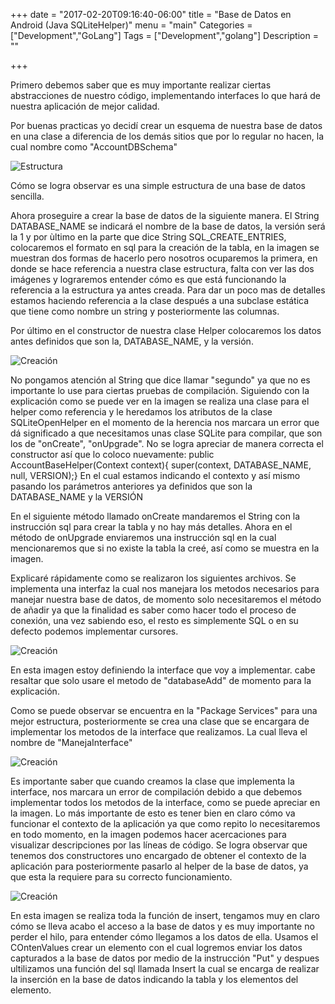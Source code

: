 +++
date = "2017-02-20T09:16:40-06:00"
title = "Base de Datos en Android (Java SQLiteHelper)"
menu = "main"
Categories = ["Development","GoLang"]
Tags = ["Development","golang"]
Description = ""

+++

Primero debemos saber que es muy importante realizar ciertas abstracciones de nuestro código, implementando interfaces lo que hará de nuestra aplicación de mejor calidad.

Por buenas practicas yo decidí crear un esquema de nuestra base de datos en una clase a diferencia de los demás sitios que por lo regular no hacen, la cual nombre como "AccountDBSchema"

![Estructura](/images/esquemaBase.png)

Cómo se logra observar es una simple estructura de una base de datos sencilla.

Ahora proseguire a crear la base de datos de la siguiente manera.
El String DATABASE_NAME se indicará el nombre de la base de datos, la versión será la 1 y por ùltimo en la parte que dice String SQL_CREATE_ENTRIES, colocaremos el formato en sql para la creación de la tabla, en la imagen se muestran dos formas de hacerlo pero nosotros ocuparemos la primera, en donde se hace referencia a nuestra clase estructura, falta con ver las dos imágenes y lograremos entender cómo es que está funcionando la referencia a la estructura ya antes creada.
Para dar un poco mas de detalles estamos haciendo referencia a la clase después a  una subclase estática que tiene como nombre un string y posteriormente las columnas.

Por último en el constructor de nuestra clase Helper colocaremos los datos antes definidos que son la, DATABASE_NAME, y la versión.

![Creación](/images/SeCreaBase.png)

No pongamos atención al String que dice llamar "segundo" ya que no  es importante lo use para ciertas pruebas de compilación.
Siguiendo con la explicación como se puede ver en la imagen se realiza una clase para el helper como referencia y le heredamos los atributos de la clase SQLiteOpenHelper en el momento de la herencia nos marcara un error que dá significado a que necesitamos unas clase SQLite para compilar, que son los de "onCreate", "onUpgrade".
No se logra apreciar de manera correcta el constructor así que lo coloco nuevamente:
public AccountBaseHelper(Context context){
    super(context, DATABASE_NAME, null, VERSION);}
En el cual estamos indicando el contexto y así mismo pasando los parámetros anteriores ya definidos que son la DATABASE_NAME y la VERSIÓN

En el siguiente método llamado onCreate mandaremos el String con la instrucción sql para crear la tabla y no hay más detalles.
Ahora en el método de onUpgrade enviaremos una instrucción sql en la cual mencionaremos que si no existe la tabla la creé, así como se muestra en la imagen.

Explicaré rápidamente como se realizaron los siguientes archivos.
Se implementa una interfaz la cual nos manejara los metodos necesarios para manejar nuestra base de datos, de momento solo necesitaremos el método de añadir ya que la finalidad es saber como hacer todo el proceso de conexión, una vez sabiendo eso, el resto es simplemente SQL o en su defecto podemos implementar cursores.

![Creación](/images/Interface.png)

En esta imagen estoy definiendo la interface que voy a implementar. cabe resaltar que solo usare el metodo de "databaseAdd" de momento para la explicación.

Como se puede observar se encuentra en la "Package Services" para una mejor estructura, posteriormente se crea una clase que se encargara de implementar los metodos de la interface que realizamos. La cual lleva el nombre de "ManejaInterface"

![Creación](/images/EstructuraCodigo.png)

Es importante saber que cuando creamos la clase que implementa la interface, nos marcara un error de compilación debido a que debemos implementar todos los metodos de la interface, como se puede apreciar en la imagen. Lo más importante de esto es tener bien en claro cómo va funcionar el contexto de la aplicación ya que como repito lo necesitaremos en todo momento, en la imagen podemos hacer acercaciones para visualizar descripciones por las líneas de código.
Se logra observar que tenemos dos constructores uno encargado de obtener el contexto de la aplicación para posteriormente pasarlo al helper de la base de datos, ya que esta la requiere para su correcto funcionamiento.

![Creación](/images/AnadirBase.png)

En esta imagen se realiza toda la función de insert, tengamos muy en claro cómo se lleva acabo el acceso a la base de datos y es muy importante no perder el hilo, para entender cómo llegamos a los datos de ella. Usamos el COntenValues crear un elemento con el cual logremos enviar los datos capturados a la base de datos por medio de la instrucción "Put" y despues ultilizamos una función del sql llamada Insert la cual se encarga de realizar la inserción en la base de datos indicando la tabla y los elementos del elemento.